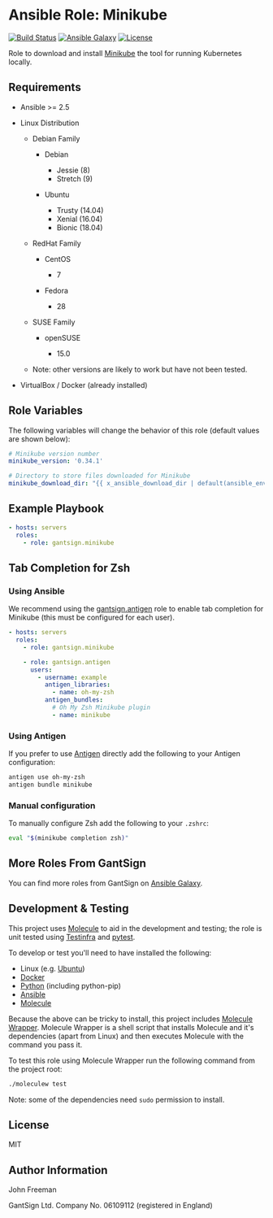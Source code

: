 Ansible Role: Minikube
======================

[![Build Status](https://travis-ci.com/gantsign/ansible_role_minikube.svg?branch=master)](https://travis-ci.com/gantsign/ansible_role_minikube)
[![Ansible Galaxy](https://img.shields.io/badge/ansible--galaxy-gantsign.minikube-blue.svg)](https://galaxy.ansible.com/gantsign/minikube)
[![License](https://img.shields.io/badge/license-MIT-blue.svg)](https://raw.githubusercontent.com/gantsign/ansible_role_minikube/master/LICENSE)

Role to download and install [Minikube](https://github.com/kubernetes/minikube)
the tool for running Kubernetes locally.

Requirements
------------

* Ansible >= 2.5

* Linux Distribution

    * Debian Family

        * Debian

            * Jessie (8)
            * Stretch (9)

        * Ubuntu

            * Trusty (14.04)
            * Xenial (16.04)
            * Bionic (18.04)

    * RedHat Family

        * CentOS

            * 7

        * Fedora

            * 28

    * SUSE Family

        * openSUSE

            * 15.0

    * Note: other versions are likely to work but have not been tested.

* VirtualBox / Docker (already installed)

Role Variables
--------------

The following variables will change the behavior of this role (default values
are shown below):

```yaml
# Minikube version number
minikube_version: '0.34.1'

# Directory to store files downloaded for Minikube
minikube_download_dir: "{{ x_ansible_download_dir | default(ansible_env.HOME + '/.ansible/tmp/downloads') }}"
```

Example Playbook
----------------

```yaml
- hosts: servers
  roles:
    - role: gantsign.minikube
```

Tab Completion for Zsh
----------------------

### Using Ansible

We recommend using the
[gantsign.antigen](https://galaxy.ansible.com/gantsign/antigen) role to enable
tab completion for Minikube (this must be configured for each user).

```yaml
- hosts: servers
  roles:
    - role: gantsign.minikube

    - role: gantsign.antigen
      users:
        - username: example
          antigen_libraries:
            - name: oh-my-zsh
          antigen_bundles:
            # Oh My Zsh Minikube plugin
            - name: minikube
```

### Using Antigen

If you prefer to use [Antigen](https://github.com/zsh-users/antigen) directly
add the following to your Antigen configuration:

```bash
antigen use oh-my-zsh
antigen bundle minikube
```

### Manual configuration

To manually configure Zsh add the following to your `.zshrc`:

```bash
eval "$(minikube completion zsh)"
```

More Roles From GantSign
------------------------

You can find more roles from GantSign on
[Ansible Galaxy](https://galaxy.ansible.com/gantsign).

Development & Testing
---------------------

This project uses [Molecule](http://molecule.readthedocs.io/) to aid in the
development and testing; the role is unit tested using
[Testinfra](http://testinfra.readthedocs.io/) and
[pytest](http://docs.pytest.org/).

To develop or test you'll need to have installed the following:

* Linux (e.g. [Ubuntu](http://www.ubuntu.com/))
* [Docker](https://www.docker.com/)
* [Python](https://www.python.org/) (including python-pip)
* [Ansible](https://www.ansible.com/)
* [Molecule](http://molecule.readthedocs.io/)

Because the above can be tricky to install, this project includes
[Molecule Wrapper](https://github.com/gantsign/molecule-wrapper). Molecule
Wrapper is a shell script that installs Molecule and it's dependencies (apart
from Linux) and then executes Molecule with the command you pass it.

To test this role using Molecule Wrapper run the following command from the
project root:

```bash
./moleculew test
```

Note: some of the dependencies need `sudo` permission to install.

License
-------

MIT

Author Information
------------------

John Freeman

GantSign Ltd.
Company No. 06109112 (registered in England)
